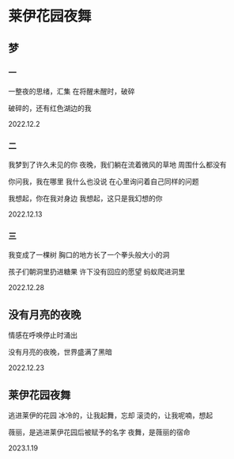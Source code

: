 # 莱伊花园夜舞

## 梦

### 一

一整夜的思绪，汇集
在将醒未醒时，破碎

破碎的，还有红色湖边的我

2022.12.2

### 二

我梦到了许久未见的你
夜晚，我们躺在流着微风的草地
周围什么都没有

你问我，我在哪里
我什么也没说
在心里询问着自己同样的问题

我想起，你在我对身边
我想起，这只是我幻想的你

2022.12.13

### 三

我变成了一棵树
胸口的地方长了一个拳头般大小的洞

孩子们朝洞里扔进糖果
许下没有回应的愿望
蚂蚁爬进洞里

2022.12.28

## 没有月亮的夜晚

情感在呼唤停止时涌出

没有月亮的夜晚，世界盛满了黑暗

2022.12.23

## 莱伊花园夜舞

逃进莱伊的花园
冰冷的，让我起舞，忘却
滚烫的，让我呢喃，想起

薇丽，是逃进莱伊花园后被赋予的名字
夜舞，是薇丽的宿命

2023.1.19